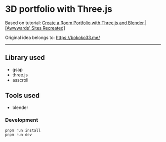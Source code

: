 # 3D portfolio with Three.js

Based on tutorial: [Create a Room Portfolio with Three.js and Blender | [Awwwards' Sites Recreated]](https://www.youtube.com/watch?v=rxTb9ys834w)

Original idea belongs to: https://bokoko33.me/

------

## Library used

- gsap
- three.js
- asscroll

## Tools used

- blender

### Development
```
pnpm run install
pnpm run dev
```